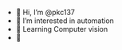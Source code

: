 - 👋 Hi, I’m @pkc137
- 👀 I’m interested in automation
- 🌱 Learning Computer vision
- 💞️ 


<!---
pkc137/pkc137 is a ✨ special ✨ repository because its `README.md` (this file) appears on your GitHub profile.
You can click the Preview link to take a look at your changes.
--->
